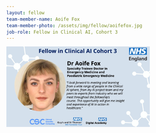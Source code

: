 ```yaml
---
layout: fellow
team-member-name: Aoife Fox
team-member-photo: /assets/img/fellow/aoifefox.jpg
job-role: Fellow in Clinical AI, Cohort 3
---
```

<img src="assets/img/fellow/card/AFoxquote.jpg" alt="Alt text" style="width:75%;">
